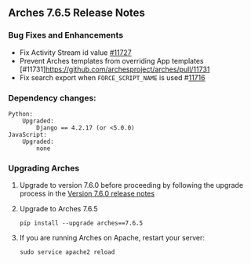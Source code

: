 ## Arches 7.6.5 Release Notes

### Bug Fixes and Enhancements

- Fix Activity Stream id value [#11727](https://github.com/archesproject/arches/issues/11727)
- Prevent Arches templates from overriding App templates [#11731]https://github.com/archesproject/arches/pull/11731
- Fix search export when `FORCE_SCRIPT_NAME` is used #[11716](https://github.com/archesproject/arches/issues/11716)

### Dependency changes:

```
Python:
    Upgraded:
        Django == 4.2.17 (or <5.0.0)
JavaScript:
    Upgraded:
        none
```

### Upgrading Arches

1. Upgrade to version 7.6.0 before proceeding by following the upgrade process in the [Version 7.6.0 release notes](https://github.com/archesproject/arches/blob/dev/7.6.x/releases/7.6.0.md)

2. Upgrade to Arches 7.6.5

    ```
    pip install --upgrade arches==7.6.5
    ```

3. If you are running Arches on Apache, restart your server:
    ```
    sudo service apache2 reload
    ```
